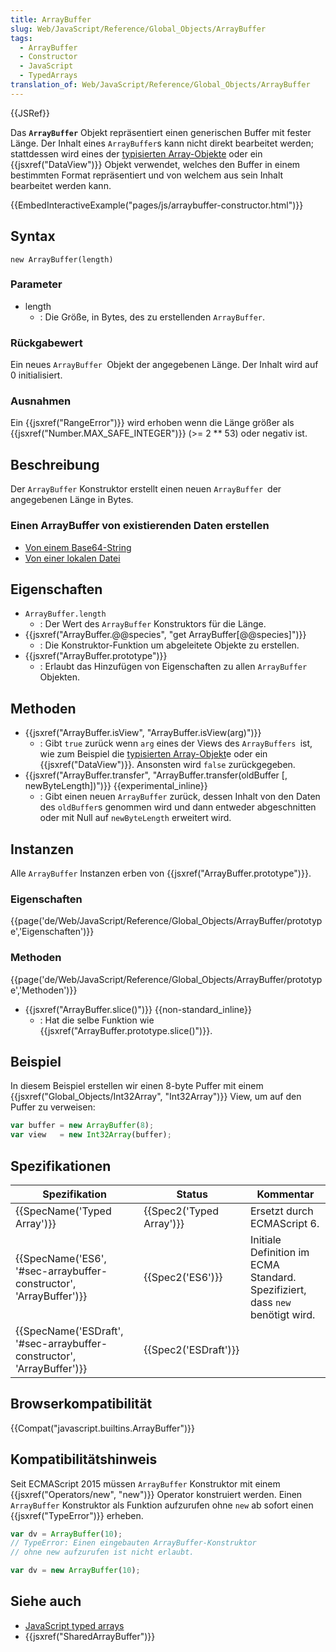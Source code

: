 ```yaml
---
title: ArrayBuffer
slug: Web/JavaScript/Reference/Global_Objects/ArrayBuffer
tags:
  - ArrayBuffer
  - Constructor
  - JavaScript
  - TypedArrays
translation_of: Web/JavaScript/Reference/Global_Objects/ArrayBuffer
---
```

{{JSRef}}

Das **`ArrayBuffer`** Objekt repräsentiert einen generischen Buffer mit fester Länge. Der Inhalt eines `ArrayBuffer`s kann nicht direkt bearbeitet werden; stattdessen wird eines der [typisierten Array-Objekte](/de/docs/Web/JavaScript/Reference/Global_Objects/TypedArray) oder ein {{jsxref("DataView")}} Objekt verwendet, welches den Buffer in einem bestimmten Format repräsentiert und von welchem aus sein Inhalt bearbeitet werden kann.

{{EmbedInteractiveExample("pages/js/arraybuffer-constructor.html")}}

## Syntax

    new ArrayBuffer(length)

### Parameter

- length
  - : Die Größe, in Bytes, des zu erstellenden `ArrayBuffer`.

### Rückgabewert

Ein neues `ArrayBuffer `Objekt der angegebenen Länge. Der Inhalt wird auf 0 initialisiert.

### Ausnahmen

Ein {{jsxref("RangeError")}} wird erhoben wenn die Länge größer als {{jsxref("Number.MAX_SAFE_INTEGER")}} (>= 2 \*\* 53) oder negativ ist.

## Beschreibung

Der `ArrayBuffer` Konstruktor erstellt einen neuen `ArrayBuffer `der angegebenen Länge in Bytes.

### Einen ArrayBuffer von existierenden Daten erstellen

- [Von einem Base64-String](/de/docs/Web/API/WindowBase64/Base64_encoding_and_decoding#Appendix.3A_Decode_a_Base64_string_to_Uint8Array_or_ArrayBuffer)
- [Von einer lokalen Datei](</de/docs/Web/API/FileReader#readAsArrayBuffer()>)

## Eigenschaften

- `ArrayBuffer.length`
  - : Der Wert des `ArrayBuffer` Konstruktors für die Länge.
- {{jsxref("ArrayBuffer.@@species", "get ArrayBuffer[@@species]")}}
  - : Die Konstruktor-Funktion um abgeleitete Objekte zu erstellen.
- {{jsxref("ArrayBuffer.prototype")}}
  - : Erlaubt das Hinzufügen von Eigenschaften zu allen `ArrayBuffer `Objekten.

## Methoden

- {{jsxref("ArrayBuffer.isView", "ArrayBuffer.isView(arg)")}}
  - : Gibt `true` zurück wenn `arg` eines der Views des `ArrayBuffers `ist, wie zum Beispiel die [typisierten Array-Objekt](/de/docs/Web/JavaScript/Reference/Global_Objects/TypedArray)e oder ein {{jsxref("DataView")}}. Ansonsten wird `false` zurückgegeben.
- {{jsxref("ArrayBuffer.transfer", "ArrayBuffer.transfer(oldBuffer [, newByteLength])")}} {{experimental_inline}}
  - : Gibt einen neuen `ArrayBuffer` zurück, dessen Inhalt von den Daten des `oldBuffer`s genommen wird und dann entweder abgeschnitten oder mit Null auf `newByteLength` erweitert wird.

## Instanzen

Alle `ArrayBuffer` Instanzen erben von {{jsxref("ArrayBuffer.prototype")}}.

### Eigenschaften

{{page('de/Web/JavaScript/Reference/Global_Objects/ArrayBuffer/prototype','Eigenschaften')}}

### Methoden

{{page('de/Web/JavaScript/Reference/Global_Objects/ArrayBuffer/prototype','Methoden')}}

- {{jsxref("ArrayBuffer.slice()")}} {{non-standard_inline}}
  - : Hat die selbe Funktion wie {{jsxref("ArrayBuffer.prototype.slice()")}}.

## Beispiel

In diesem Beispiel erstellen wir einen 8-byte Puffer mit einem {{jsxref("Global_Objects/Int32Array", "Int32Array")}} View, um auf den Puffer zu verweisen:

```js
var buffer = new ArrayBuffer(8);
var view   = new Int32Array(buffer);
```

## Spezifikationen

| Spezifikation                                                                                | Status                           | Kommentar                                                                     |
| -------------------------------------------------------------------------------------------- | -------------------------------- | ----------------------------------------------------------------------------- |
| {{SpecName('Typed Array')}}                                                         | {{Spec2('Typed Array')}} | Ersetzt durch ECMAScript 6.                                                   |
| {{SpecName('ES6', '#sec-arraybuffer-constructor', 'ArrayBuffer')}}     | {{Spec2('ES6')}}             | Initiale Definition im ECMA Standard. Spezifiziert, dass `new` benötigt wird. |
| {{SpecName('ESDraft', '#sec-arraybuffer-constructor', 'ArrayBuffer')}} | {{Spec2('ESDraft')}}     |                                                                               |

## Browserkompatibilität

{{Compat("javascript.builtins.ArrayBuffer")}}

## Kompatibilitätshinweis

Seit ECMAScript 2015 müssen `ArrayBuffer` Konstruktor mit einem {{jsxref("Operators/new", "new")}} Operator konstruiert werden. Einen `ArrayBuffer` Konstruktor als Funktion aufzurufen ohne `new` ab sofort einen {{jsxref("TypeError")}} erheben.

```js example-bad
var dv = ArrayBuffer(10);
// TypeError: Einen eingebauten ArrayBuffer-Konstruktor
// ohne new aufzurufen ist nicht erlaubt.
```

```js example-good
var dv = new ArrayBuffer(10);
```

## Siehe auch

- [JavaScript typed arrays](/de/docs/Web/JavaScript/Typed_arrays)
- {{jsxref("SharedArrayBuffer")}}
